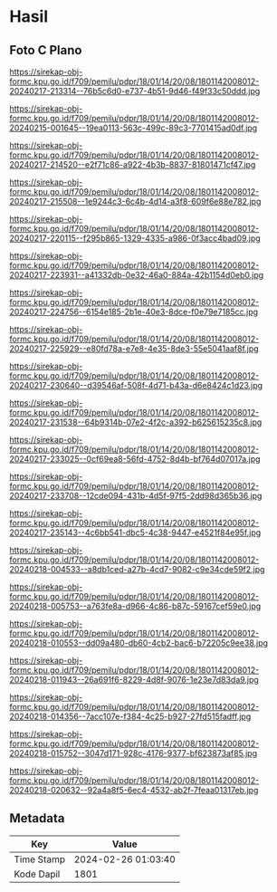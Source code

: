 # Hasil

## Foto C Plano

https://sirekap-obj-formc.kpu.go.id/f709/pemilu/pdpr/18/01/14/20/08/1801142008012-20240217-213314--76b5c6d0-e737-4b51-9d46-f49f33c50ddd.jpg

https://sirekap-obj-formc.kpu.go.id/f709/pemilu/pdpr/18/01/14/20/08/1801142008012-20240215-001645--19ea0113-563c-499c-89c3-7701415ad0df.jpg

https://sirekap-obj-formc.kpu.go.id/f709/pemilu/pdpr/18/01/14/20/08/1801142008012-20240217-214520--e2f71c86-a922-4b3b-8837-81801471cf47.jpg

https://sirekap-obj-formc.kpu.go.id/f709/pemilu/pdpr/18/01/14/20/08/1801142008012-20240217-215508--1e9244c3-6c4b-4d14-a3f8-609f6e88e782.jpg

https://sirekap-obj-formc.kpu.go.id/f709/pemilu/pdpr/18/01/14/20/08/1801142008012-20240217-220115--f295b865-1329-4335-a986-0f3acc4bad09.jpg

https://sirekap-obj-formc.kpu.go.id/f709/pemilu/pdpr/18/01/14/20/08/1801142008012-20240217-223931--a41332db-0e32-46a0-884a-42b1154d0eb0.jpg

https://sirekap-obj-formc.kpu.go.id/f709/pemilu/pdpr/18/01/14/20/08/1801142008012-20240217-224756--6154e185-2b1e-40e3-8dce-f0e79e7185cc.jpg

https://sirekap-obj-formc.kpu.go.id/f709/pemilu/pdpr/18/01/14/20/08/1801142008012-20240217-225929--e80fd78a-e7e8-4e35-8de3-55e5041aaf8f.jpg

https://sirekap-obj-formc.kpu.go.id/f709/pemilu/pdpr/18/01/14/20/08/1801142008012-20240217-230640--d39546af-508f-4d71-b43a-d6e8424c1d23.jpg

https://sirekap-obj-formc.kpu.go.id/f709/pemilu/pdpr/18/01/14/20/08/1801142008012-20240217-231538--64b9314b-07e2-4f2c-a392-b625615235c8.jpg

https://sirekap-obj-formc.kpu.go.id/f709/pemilu/pdpr/18/01/14/20/08/1801142008012-20240217-233025--0cf69ea8-56fd-4752-8d4b-bf764d07017a.jpg

https://sirekap-obj-formc.kpu.go.id/f709/pemilu/pdpr/18/01/14/20/08/1801142008012-20240217-233708--12cde094-431b-4d5f-97f5-2dd98d365b36.jpg

https://sirekap-obj-formc.kpu.go.id/f709/pemilu/pdpr/18/01/14/20/08/1801142008012-20240217-235143--4c6bb541-dbc5-4c38-9447-e4521f84e95f.jpg

https://sirekap-obj-formc.kpu.go.id/f709/pemilu/pdpr/18/01/14/20/08/1801142008012-20240218-004533--a8db1ced-a27b-4cd7-9082-c9e34cde59f2.jpg

https://sirekap-obj-formc.kpu.go.id/f709/pemilu/pdpr/18/01/14/20/08/1801142008012-20240218-005753--a763fe8a-d966-4c86-b87c-59167cef59e0.jpg

https://sirekap-obj-formc.kpu.go.id/f709/pemilu/pdpr/18/01/14/20/08/1801142008012-20240218-010553--dd09a480-db60-4cb2-bac6-b72205c9ee38.jpg

https://sirekap-obj-formc.kpu.go.id/f709/pemilu/pdpr/18/01/14/20/08/1801142008012-20240218-011943--26a691f6-8229-4d8f-9076-1e23e7d83da9.jpg

https://sirekap-obj-formc.kpu.go.id/f709/pemilu/pdpr/18/01/14/20/08/1801142008012-20240218-014356--7acc107e-f384-4c25-b927-27fd515fadff.jpg

https://sirekap-obj-formc.kpu.go.id/f709/pemilu/pdpr/18/01/14/20/08/1801142008012-20240218-015752--3047d171-928c-4176-9377-bf623873af85.jpg

https://sirekap-obj-formc.kpu.go.id/f709/pemilu/pdpr/18/01/14/20/08/1801142008012-20240218-020632--92a4a8f5-6ec4-4532-ab2f-7feaa01317eb.jpg


## Metadata

| Key        | Value               |
| ---------- | ------------------- |
| Time Stamp | 2024-02-26 01:03:40 |
| Kode Dapil | 1801                |



